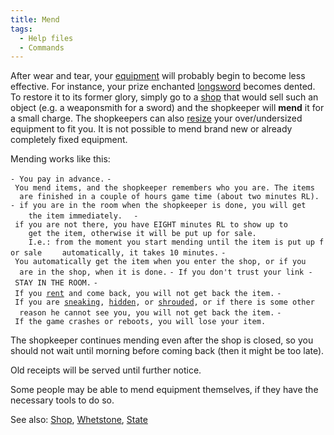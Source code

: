 ```yaml
---
title: Mend
tags:
  - Help files
  - Commands
---
```

After wear and tear, your [equipment](equipment "wikilink") will
probably begin to become less effective. For instance, your prize
enchanted [longsword](longsword "wikilink") becomes dented. To restore
it to its former glory, simply go to a [shop](shop "wikilink") that
would sell such an object (e.g. a weaponsmith for a sword) and the
shopkeeper will **mend** it for a small charge. The shopkeepers can also
[resize](resize "wikilink") your over/undersized equipment to fit you.
It is not possible to mend brand new or already completely fixed
equipment.

Mending works like this:

`- You pay in advance.`
`- You mend items, and the shopkeeper remembers who you are. The items`
`  are finished in a couple of hours game time (about two minutes RL).`
`- if you are in the room when the shopkeeper is done, you will get`
`    the item immediately.`
`  - if you are not there, you have EIGHT minutes RL to show up to`
`    get the item, otherwise it will be put up for sale.`
`    I.e.: from the moment you start mending until the item is put up for sale`
`    automatically, it takes 10 minutes.`
`- You automatically get the item when you enter the shop, or if you`
`  are in the shop, when it is done.`
`- If you don't trust your link - STAY IN THE ROOM.`
`- If you `[`rent`](rent "wikilink")` and come back, you will not get back the item.`
`- If you are `[`sneaking`](sneak "wikilink")`, `[`hidden`](hide "wikilink")`, or `[`shrouded`](shroud "wikilink")`, or if there is some other`
`  reason he cannot see you, you will not get back the item.`
`- If the game crashes or reboots, you will lose your item.`

The shopkeeper continues mending even after the shop is closed, so you
should not wait until morning before coming back (then it might be too
late).

Old receipts will be served until further notice.

Some people may be able to mend equipment themselves, if they have the
necessary tools to do so.

See also: [Shop](Shop "wikilink"), [Whetstone](Whetstone "wikilink"),
[State](State "wikilink")
